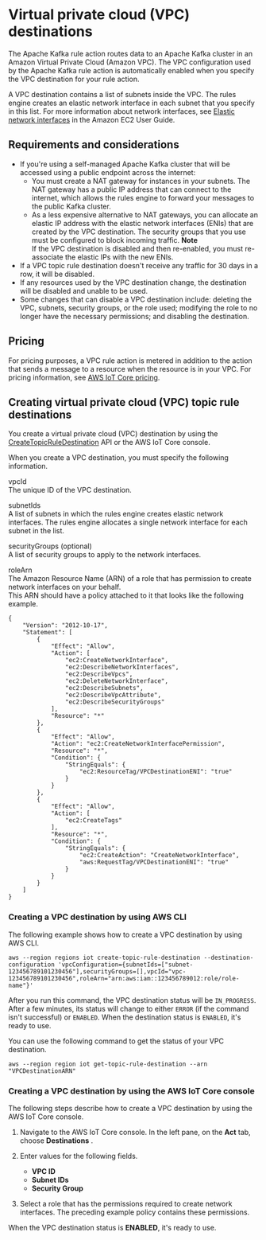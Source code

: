 # Virtual private cloud \(VPC\) destinations<a name="vpc-rule-action"></a>

The Apache Kafka rule action routes data to an Apache Kafka cluster in an Amazon Virtual Private Cloud \(Amazon VPC\)\. The VPC configuration used by the Apache Kafka rule action is automatically enabled when you specify the VPC destination for your rule action\.

A VPC destination contains a list of subnets inside the VPC\. The rules engine creates an elastic network interface in each subnet that you specify in this list\. For more information about network interfaces, see [Elastic network interfaces](https://docs.aws.amazon.com/AWSEC2/latest/UserGuide/using-eni.html) in the Amazon EC2 User Guide\.

## Requirements and considerations<a name="vpc-action-considerations"></a>
+ If you're using a self\-managed Apache Kafka cluster that will be accessed using a public endpoint across the internet:
  + You must create a NAT gateway for instances in your subnets\. The NAT gateway has a public IP address that can connect to the internet, which allows the rules engine to forward your messages to the public Kafka cluster\.
  + As a less expensive alternative to NAT gateways, you can allocate an elastic IP address with the elastic network interfaces \(ENIs\) that are created by the VPC destination\. The security groups that you use must be configured to block incoming traffic\.
**Note**  
If the VPC destination is disabled and then re\-enabled, you must re\-associate the elastic IPs with the new ENIs\.
+ If a VPC topic rule destination doesn't receive any traffic for 30 days in a row, it will be disabled\.
+ If any resources used by the VPC destination change, the destination will be disabled and unable to be used\.
+ Some changes that can disable a VPC destination include: deleting the VPC, subnets, security groups, or the role used; modifying the role to no longer have the necessary permissions; and disabling the destination\.

## Pricing<a name="vpc-action-pricing"></a>

For pricing purposes, a VPC rule action is metered in addition to the action that sends a message to a resource when the resource is in your VPC\. For pricing information, see [AWS IoT Core pricing](https://aws.amazon.com/iot-core/pricing/)\.

## Creating virtual private cloud \(VPC\) topic rule destinations<a name="rule-destination-vpc"></a>

You create a virtual private cloud \(VPC\) destination by using the [CreateTopicRuleDestination](https://docs.aws.amazon.com/iot/latest/apireference/API_CreateTopicRuleDestination.html) API or the AWS IoT Core console\. 

When you create a VPC destination, you must specify the following information\.

vpcId  
The unique ID of the VPC destination\.

subnetIds  
A list of subnets in which the rules engine creates elastic network interfaces\. The rules engine allocates a single network interface for each subnet in the list\.

securityGroups \(optional\)  
A list of security groups to apply to the network interfaces\.

roleArn  
The Amazon Resource Name \(ARN\) of a role that has permission to create network interfaces on your behalf\.  
This ARN should have a policy attached to it that looks like the following example\.  

```
{
    "Version": "2012-10-17",
    "Statement": [
        {
            "Effect": "Allow",
            "Action": [
                "ec2:CreateNetworkInterface",
                "ec2:DescribeNetworkInterfaces",
                "ec2:DescribeVpcs",
                "ec2:DeleteNetworkInterface",
                "ec2:DescribeSubnets",
                "ec2:DescribeVpcAttribute",
                "ec2:DescribeSecurityGroups"
            ],
            "Resource": "*"
        },
        {
            "Effect": "Allow",
            "Action": "ec2:CreateNetworkInterfacePermission",
            "Resource": "*",
            "Condition": {
                "StringEquals": {
                    "ec2:ResourceTag/VPCDestinationENI": "true"
                }
            }
        },
        {
            "Effect": "Allow",
            "Action": [
                "ec2:CreateTags"
            ],
            "Resource": "*",
            "Condition": {
                "StringEquals": {
                    "ec2:CreateAction": "CreateNetworkInterface",
                    "aws:RequestTag/VPCDestinationENI": "true"
                }
            }
        }
    ]
}
```

### Creating a VPC destination by using AWS CLI<a name="create-destination-vpc-cli"></a>

The following example shows how to create a VPC destination by using AWS CLI\.

```
aws --region regions iot create-topic-rule-destination --destination-configuration 'vpcConfiguration={subnetIds=["subnet-123456789101230456"],securityGroups=[],vpcId="vpc-123456789101230456",roleArn="arn:aws:iam::123456789012:role/role-name"}'
```

After you run this command, the VPC destination status will be `IN_PROGRESS`\. After a few minutes, its status will change to either `ERROR` \(if the command isn't successful\) or `ENABLED`\. When the destination status is `ENABLED`, it's ready to use\.

You can use the following command to get the status of your VPC destination\.

```
aws --region region iot get-topic-rule-destination --arn "VPCDestinationARN"
```

### Creating a VPC destination by using the AWS IoT Core console<a name="create-destination-vpc-console"></a>

The following steps describe how to create a VPC destination by using the AWS IoT Core console\.

1. Navigate to the AWS IoT Core console\. In the left pane, on the **Act** tab, choose **Destinations** \.

1. Enter values for the following fields\.
   + **VPC ID**
   + **Subnet IDs**
   + **Security Group**

1. Select a role that has the permissions required to create network interfaces\. The preceding example policy contains these permissions\.

When the VPC destination status is **ENABLED**, it's ready to use\.